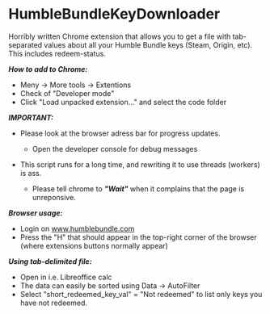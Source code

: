 # HumbleBundleKeyDownloader
Horribly written Chrome extension that allows you to get a file with tab-separated values about all your Humble Bundle keys (Steam, Origin, etc). This includes redeem-status.

***How to add to Chrome:***
* Meny -> More tools -> Extentions
* Check of "Developer mode"
* Click "Load unpacked extension..." and select the code folder

***IMPORTANT:***
* Please look at the browser adress bar for progress updates.
  * Open the developer console for debug messages

* This script runs for a long time, and rewriting it to use threads (workers) is ass.
  * Please tell chrome to ***"Wait"*** when it complains that the page is unreponsive.

***Browser usage:***
* Login on www.humblebundle.com
* Press the "H" that should appear in the top-right corner of the browser (where extensions buttons normally appear)

***Using tab-delimited file:***
* Open in i.e. Libreoffice calc
* The data can easily be sorted using Data -> AutoFilter
* Select "short_redeemed_key_val" = "Not redeemed" to list only keys you have not redeemed. 

